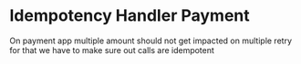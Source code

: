 # Idempotency Handler Payment
 On payment app multiple amount should not get impacted on multiple retry for that we have to make sure out calls are idempotent

